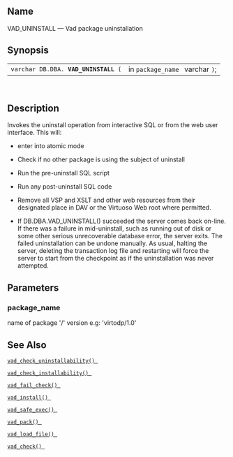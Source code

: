 <div>

<div>

</div>

<div>

## Name

VAD_UNINSTALL — Vad package uninstallation

</div>

<div>

## Synopsis

<div>

|                                           |                                 |
|-------------------------------------------|---------------------------------|
| `varchar DB.DBA. `**`VAD_UNINSTALL`**` (` | in `package_name ` varchar `)`; |

<div>

 

</div>

</div>

</div>

<div>

## Description

Invokes the uninstall operation from interactive SQL or from the web
user interface. This will:

<div>

- enter into atomic mode

- Check if no other package is using the subject of uninstall

- Run the pre-uninstall SQL script

- Run any post-uninstall SQL code

- Remove all VSP and XSLT and other web resources from their designated
  place in DAV or the Virtuoso Web root where permitted.

- If DB.DBA.VAD_UNINSTALL() succeeded the server comes back on-line. If
  there was a failure in mid-uninstall, such as running out of disk or
  some other serious unrecoverable database error, the server exits. The
  failed uninstallation can be undone manually. As usual, halting the
  server, deleting the transaction log file and restarting will force
  the server to start from the checkpoint as if the uninstallation was
  never attempted.

</div>

</div>

<div>

## Parameters

<div>

### package_name

name of package '/' version e.g: 'virtodp/1.0'

</div>

</div>

<div>

## See Also

<a href="fn_vad_check_uninstallability.html" class="link"
title="VAD_CHECK_UNINSTALLABILITY"><code
class="function">vad_check_uninstallability() </code></a>

<a href="fn_vad_check_installability.html" class="link"
title="VAD_CHECK_INSTALLABILITY"><code
class="function">vad_check_installability() </code></a>

<a href="fn_vad_fail_check.html" class="link"
title="VAD_FAIL_CHECK"><code
class="function">vad_fail_check() </code></a>

<a href="fn_vad_install.html" class="link" title="VAD_INSTALL"><code
class="function">vad_install() </code></a>

<a href="fn_vad_safe_exec.html" class="link" title="VAD_SAFE_EXEC"><code
class="function">vad_safe_exec() </code></a>

<a href="fn_vad_pack.html" class="link" title="VAD_PACK"><code
class="function">vad_pack() </code></a>

<a href="fn_vad_load_file.html" class="link" title="VAD_LOAD_FILE"><code
class="function">vad_load_file() </code></a>

<a href="fn_vad_check.html" class="link" title="VAD_CHECK"><code
class="function">vad_check() </code></a>

</div>

</div>
